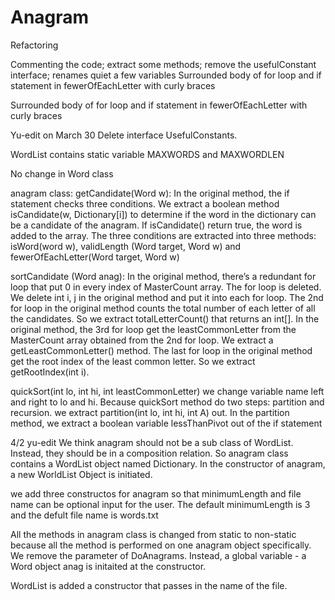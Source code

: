 # Anagram
Refactoring

Commenting the code; extract some methods; remove the usefulConstant interface; renames quiet a few variables
Surrounded body of for loop and if statement in fewerOfEachLetter with curly braces

Surrounded body of for loop and if statement in fewerOfEachLetter with curly braces

Yu-edit on March 30
Delete interface UsefulConstants. 

WordList contains static variable MAXWORDS and MAXWORDLEN

No change in Word class

anagram class: 
getCandidate(Word w): In the original method, the if statement checks three conditions. We extract a boolean method isCandidate(w, Dictionary[i]) to determine if the word in the dictionary can be a candidate of the anagram. If isCandidate() return true, the word is added to the array. The three conditions are extracted into three methods: isWord(word w), validLength (Word target, Word w) and fewerOfEachLetter(Word target, Word w)

sortCandidate (Word anag): 
In the original method, there’s a redundant for loop that put 0 in every index of MasterCount array. The for loop is deleted.
We delete int i, j in the original method and put it into each for loop. 
The 2nd for loop in the original method counts the total number of each letter of all the candidates. So we extract totalLetterCount() that returns an int[]. 
In the original method, the 3rd for loop get the leastCommonLetter from the MasterCount array obtained from the 2nd for loop. We extract a getLeastCommonLetter() method.
The last for loop in the original method get the root index of the least common letter. So we extract getRootIndex(int i).

quickSort(int lo, int hi, int leastCommonLetter)
we change variable name left and right to lo and hi. Because quickSort method do two steps: partition and recursion. we extract partition(int lo, int hi, int A) out. 
In the partition method, we extract a boolean variable lessThanPivot out of the if statement

4/2 yu-edit
We think anagram should not be a sub class of WordList. Instead, they should be in a composition relation. So anagram class contains a WordList object named Dictionary. In the constructor of anagram, a new WorldList Object is initiated. 

we add three constructos for anagram so that minimumLength and file name can be optional input for the user. The default minimumLength is 3 and the defult file name is words.txt

All the methods in anagram class is changed from static to non-static because all the method is performed on one anagram object specifically. We remove the parameter of DoAnagrams. Instead, a global variable - a Word object anag is initaited at the constructor. 

WordList is added a constructor that passes in the name of the file.

